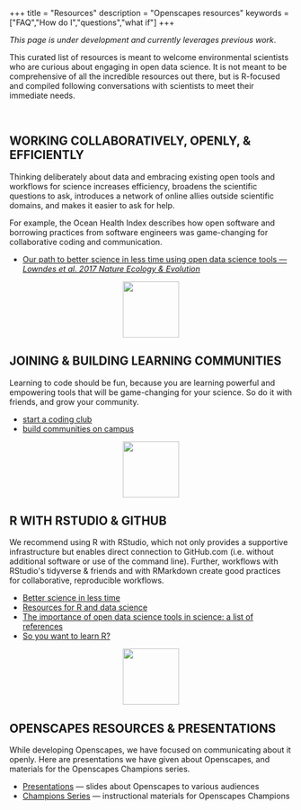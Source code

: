 +++
title = "Resources"
description = "Openscapes resources"
keywords = ["FAQ","How do I","questions","what if"]
+++

*This page is under development and currently leverages previous work*.  

This curated list of resources is meant to welcome environmental scientists who are curious about engaging in open data science. It is not meant to be comprehensive of all the incredible resources out there, but is R-focused and compiled following conversations with scientists to meet their immediate needs. <!---R focused for now --->


<br>

## WORKING COLLABORATIVELY, OPENLY, & EFFICIENTLY

Thinking deliberately about data and embracing existing open tools and workflows for science increases efficiency, broadens the scientific questions to ask, introduces a network of online allies outside scientific domains, and makes it easier to ask for help.

For example, the Ocean Health Index describes how open software and borrowing practices from software engineers was game-changing for collaborative coding and communication. 

- [Our path to better science in less time using open data science tools — *Lowndes et al. 2017 Nature Ecology & Evolution*](https://www.nature.com/articles/s41559-017-0160)


<!---
Embrace existing open tools and workflows for science. There's not a single tool for all jobs, but can leverage existing workflows and streamline the amount of software (and user accounts) you need.

What unites us not what makes us different

The scope of environmental research spans vastly different ecosystems, scales, and organisms. But we are united by data: No matter what our questions are or how we gather information, we will need to analyze our data, and do so in a way that is efficient for ourselves and can be communicated to others. 


--->


<!--- 
- https://github.com/baricks/opentodiscussion
-OL!!!!
- Moore Fdn https://www.moore.org/article-detail?newsUrlName=lessons-from-our-work-in-data-driven-science
- BIDS, NSF?
--->


<center><img src="/img/horst_openscapes_grassland_deer.png" width="100px"></center>

## JOINING & BUILDING LEARNING COMMUNITIES

Learning to code should be fun, because you are learning powerful and empowering tools that will be game-changing for your science. So do it with friends, and grow your community. 

- [start a coding club](/blog/2018/11/16/how-to-start-a-coding-club/)
- [build communities on campus](/blog/2018/11/06/build-communities/)

<!---
- [build communities on campus] link to Moz study!
- [join twitter for the open data science community](/blog/2018/12/06/twitter-for-community/), rOpenSci, RLadies
--->

<center><img src="/img/horst_openscapes_grassland_fox.png" width="100px"></center>

## R WITH RSTUDIO & GITHUB

We recommend using R with RStudio, which not only provides a supportive infrastructure but enables direct connection to GitHub.com (i.e. without additional software or use of the command line). Further, workflows with RStudio's tidyverse & friends and with RMarkdown create good practices for collaborative, reproducible workflows.

- [Better science in less time](http://ohi-science.org/betterscienceinlesstime/)
- [Resources for R and data science](http://ohi-science.org/news/Resources-for-R-and-Data-Science)
- [The importance of open data science tools in science: a list of references](http://ohi-science.org/news/importance-of-open-data-science-tools) <!---REDO and add: https://bids.berkeley.edu/news/new-report-career-paths-and-prospects-academic-data-science, Stevens et al--->
- [So you want to learn R?](/blog/2018/12/17/want-to-learn-r/)

<center><img src="/img/horst_openscapes_grassland_condor.png" width="100px"></center>

## OPENSCAPES RESOURCES & PRESENTATIONS 
<!---OPENSCAPES RESOURCES, MEDIA, & PRESENTATIONS --->

While developing Openscapes, we have focused on communicating about it openly. Here are presentations we have given about Openscapes, and materials for the Openscapes Champions series. 

- [Presentations](/media/) — slides about Openscapes to various audiences
- [Champions Series](https://openscapes.github.io/series/) — instructional materials for Openscapes Champions


<br>